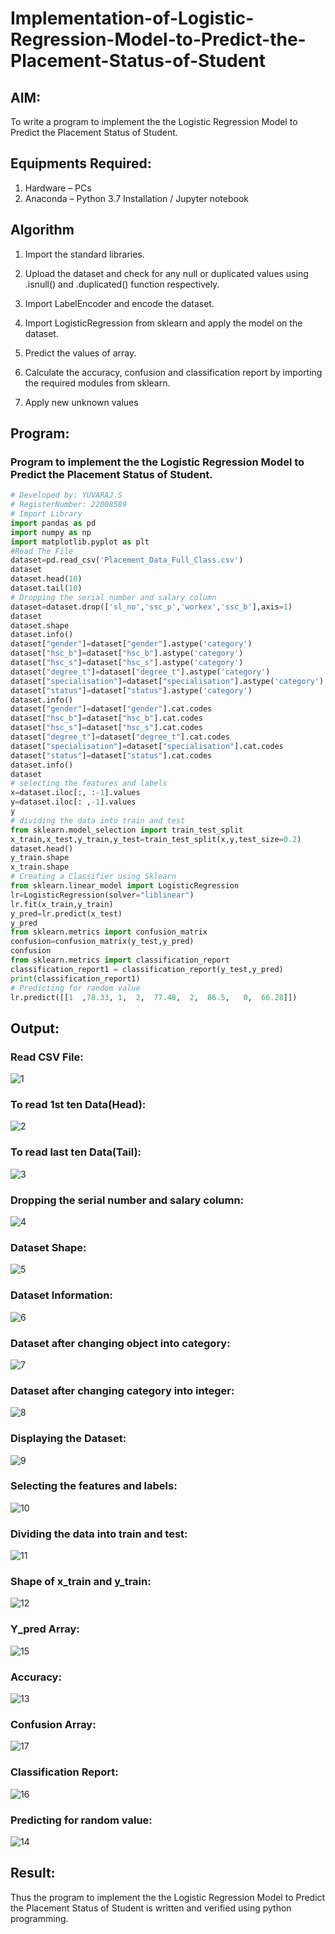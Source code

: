 # Implementation-of-Logistic-Regression-Model-to-Predict-the-Placement-Status-of-Student

## AIM:
To write a program to implement the the Logistic Regression Model to Predict the Placement Status of Student.

## Equipments Required:
1. Hardware – PCs
2. Anaconda – Python 3.7 Installation / Jupyter notebook

## Algorithm
1. Import the standard libraries.

2. Upload the dataset and check for any null or duplicated values using .isnull() and .duplicated() function respectively.

3. Import LabelEncoder and encode the dataset.

4. Import LogisticRegression from sklearn and apply the model on the dataset.

5. Predict the values of array.

6. Calculate the accuracy, confusion and classification report by importing the required modules from sklearn.

7. Apply new unknown values

## Program:
### Program to implement the the Logistic Regression Model to Predict the Placement Status of Student.
```py
# Developed by: YUVARAJ.S
# RegisterNumber: 22008589 
# Import Library
import pandas as pd
import numpy as np
import matplotlib.pyplot as plt
#Read The File
dataset=pd.read_csv('Placement_Data_Full_Class.csv')
dataset
dataset.head(10)
dataset.tail(10)
# Dropping the serial number and salary column
dataset=dataset.drop(['sl_no','ssc_p','workex','ssc_b'],axis=1)
dataset
dataset.shape
dataset.info()
dataset["gender"]=dataset["gender"].astype('category')
dataset["hsc_b"]=dataset["hsc_b"].astype('category')
dataset["hsc_s"]=dataset["hsc_s"].astype('category')
dataset["degree_t"]=dataset["degree_t"].astype('category')
dataset["specialisation"]=dataset["specialisation"].astype('category')
dataset["status"]=dataset["status"].astype('category')
dataset.info()
dataset["gender"]=dataset["gender"].cat.codes
dataset["hsc_b"]=dataset["hsc_b"].cat.codes
dataset["hsc_s"]=dataset["hsc_s"].cat.codes
dataset["degree_t"]=dataset["degree_t"].cat.codes
dataset["specialisation"]=dataset["specialisation"].cat.codes
dataset["status"]=dataset["status"].cat.codes
dataset.info()
dataset
# selecting the features and labels
x=dataset.iloc[:, :-1].values
y=dataset.iloc[: ,-1].values
y
# dividing the data into train and test
from sklearn.model_selection import train_test_split
x_train,x_test,y_train,y_test=train_test_split(x,y,test_size=0.2)
dataset.head()
y_train.shape
x_train.shape
# Creating a Classifier using Sklearn
from sklearn.linear_model import LogisticRegression
lr=LogisticRegression(solver="liblinear")
lr.fit(x_train,y_train)
y_pred=lr.predict(x_test)
y_pred
from sklearn.metrics import confusion_matrix
confusion=confusion_matrix(y_test,y_pred)
confusion
from sklearn.metrics import classification_report
classification_report1 = classification_report(y_test,y_pred)
print(classification_report1)
# Predicting for random value
lr.predict([[1	,78.33,	1,	2,	77.48,	2,	86.5,	0,	66.28]])
```

## Output:
### Read CSV File:
![1](./1.png)
### To read 1st ten Data(Head):
![2](./2.png)
### To read last ten Data(Tail):
![3](./3.png)
### Dropping the serial number and salary column:
![4](./4.png)
### Dataset Shape:
![5](./5.png)
### Dataset Information:
![6](./6.png)
### Dataset after changing object into category:
![7](./7.png)
### Dataset after changing category into integer:
![8](./8.png)
### Displaying the Dataset:
![9](./9.png)
### Selecting the features and labels:
![10](./10.png)
### Dividing the data into train and test:
![11](./11.png)
### Shape of x_train and y_train:
![12](./12.png)
### Y_pred Array:
![15](./15.png)
### Accuracy:
![13](./13.png)
### Confusion Array:
![17](./17.png)
### Classification Report:
![16](./16.png)
### Predicting for random value:
![14](./14.png)
## Result:
Thus the program to implement the the Logistic Regression Model to Predict the Placement Status of Student is written and verified using python programming.
